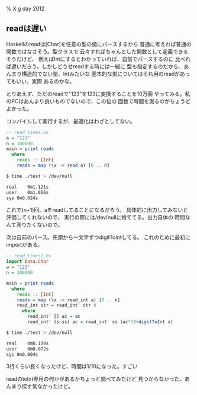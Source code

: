 % X g day 2012

## readは遅い

Haskellのreadは[Char]を任意の型の値にパースするから
普通に考えれば普通の関数ではなさそう。型クラスで
云々すればちゃんとした関数として定義できるそうだけど、
例えばIntにするとわかっていれば、自前でパースするのに
比べれば遅いだろう。しかしどうせreadする時には一緒に
型も指定するのだから、あんまり構造的でない型、Intみたいな
基本的な型についてはそれ用のreadがあってもいい。実際
あるのかな。

とりあえず、ただのreadで"123"を123に変換することを10万回
やってみる。私のPCはあんまり良いものでないので、この位の
回数で時間を測るのがちょうどよかった。

コンパイルして実行するが、最適化はわざとしてない。

```haskell
-- read_times.hs
a = "123"
n = 100000
main = print reads
  where
    reads :: [Int]
    reads = map (\x -> read a) [0 .. n] 
```

```bash
$ time ./test > /dev/null

real	0m1.121s
user	0m1.056s
sys	0m0.024s
```

これで(n+1)回、aをreadしてることになるだろう。
具体的に出力してみないと評価してくれないので、
実行の際には/dev/nullに捨ててる。出力自体の
時間なんて測りたくないので。

次は自前のパース。先頭から一文字ずつdigitToIntしてる。
これのために最初にimportがある。

```haskell
-- read_times2.hs
import Data.Char
a = "123"
n = 100000

main = print reads
  where
    reads :: [Int]
    reads = map (\x -> read_int a) [0 .. n]
    read_int str = read_int' str 0
      where
        read_int' [] ac = ac
        read_int' (s:ss) ac = read_int' ss (ac*10+digitToInt s)
```

```bash
$ time ./test > /dev/null

real	0m0.109s
user	0m0.072s
sys	0m0.004s
```

3行くらい長くなったけど、時間は1/10になった。すごい

readのtoInt専用の何かがあるかちょっと調べてみたけど
見つからなかった。あんまり探す気なかったけど。
